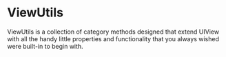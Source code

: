 ViewUtils
=========

ViewUtils is a collection of category methods designed that extend UIView with all the handy little properties and functionality that you always wished were built-in to begin with.